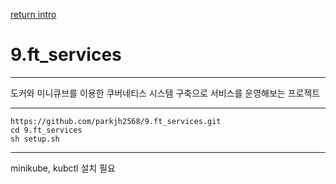 [return intro](https://github.com/parkjh2568/intro#9-ft_service)

# 9.ft_services

-----
도커와 미니큐브를 이용한 쿠버네티스 시스템 구축으로 서비스를 운영해보는 프로젝트

-----
```
https://github.com/parkjh2568/9.ft_services.git
cd 9.ft_services
sh setup.sh
```

-----

minikube, kubctl 설치 필요
